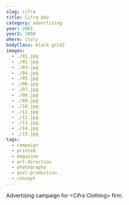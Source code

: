 ```yaml
---
slag: cifra
title: Cifra Adv
category: advertising
year: 2001
year2: 2004
where: italy
bodyClass: black grid2
images:
  - ./01.jpg
  - ./02.jpg
  - ./03.jpg
  - ./04.jpg
  - ./05.jpg
  - ./06.jpg
  - ./07.jpg
  - ./08.jpg
  - ./09.jpg
  - ./10.jpg
  - ./11.jpg
  - ./12.jpg
  - ./13.jpg
  - ./14.jpg
  - ./15.jpg
tags:
  - campaign
  - printed
  - magazine
  - art-direction
  - photography
  - post-production
  - concept
---
```


Advertising campaign for &lt;Cifra Clothing&gt; firm.
